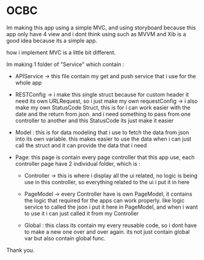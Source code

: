 # OCBC

Im making this app using a simple MVC, and using storyboard because this app only have 4 view and i dont think using such as MVVM and Xib is a good idea because its a simple app.

how i implement MVC is a little bit different. 

Im making 1 folder of "Service" which contain :
- APIService -> this file contain my get and push service that i use for the whole app
- RESTConfig -> i make this single struct because for custom header it need its own URLRequest, so i just make my own requestConfig
  -> i also make my own StatusCode Struct, this is for i can work easier with the date and the return from json. and i need something to pass from one controller to another and this StatusCode its just make it easier

- Model : this is for data modeling that i use to fetch the data from json into its own variable. this makes easier to use the data when i can just call the struct and it can provide the data that i need 
- Page: this page is contain every page controller that this app use, each controller page have 2 individual folder, which is :
	- Controller -> this is where i display all the ui related, no logic is being use in this controller, so everything related to the ui i put it in here
	- PageModel -> every Controller have is own PageModel, it contains the logic that required for the apps can work properly. like logic service to called the json i put it here in PageModel, and when i want to use it    i can just called it from my Controller

  - Global : this class its contain my every reusable code, so i dont have to make a new one over and over again. its not just contain global var but also contain global func.

Thank you. 
